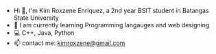 - Hi 👋, I'm Kim Roxzene Enriquez, a 2nd year BSIT student in Batangas State University
- 📄 I am currently learning Programming langauges and web designing
- 💻 C++, Java, Python
- 📫 contact me: kimroxzene@gmail.com
